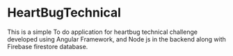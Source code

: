 ﻿# HeartBugTechnical
This is a simple To do application for heartbug technical challenge developed using Angular Framework, and Node js in the backend along with Firebase firestore database.

